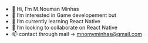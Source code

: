 - 👋 Hi, I’m M.Nouman Minhas
- 👀 I’m interested in Game developement but
- 🌱 I’m currently learning React Native
- 💞️ I’m looking to collaborate on React Native
- 📫 contact through mail -> mnomyminhas@gmail.com

<!---
nomi1134/nomi1134 is a ✨ special ✨ repository because its `README.md` (this file) appears on your GitHub profile.
You can click the Preview link to take a look at your changes.
--->

